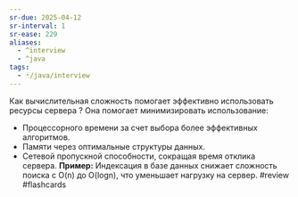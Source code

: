 ```yaml
---
sr-due: 2025-04-12
sr-interval: 1
sr-ease: 229
aliases:
  - ^interview
  - ^java
tags:
  - 🃏/java/interview
---
```

Как вычислительная сложность помогает эффективно использовать ресурсы сервера
?
Она помогает минимизировать использование:
- Процессорного времени за счет выбора более эффективных алгоритмов.
- Памяти через оптимальные структуры данных.
- Сетевой пропускной способности, сокращая время отклика сервера.
**Пример:** Индексация в базе данных снижает сложность поиска с O(n) до O(logn), что уменьшает нагрузку на сервер.
#review #flashcards
<!--SR:!2025-04-12,1,230-->